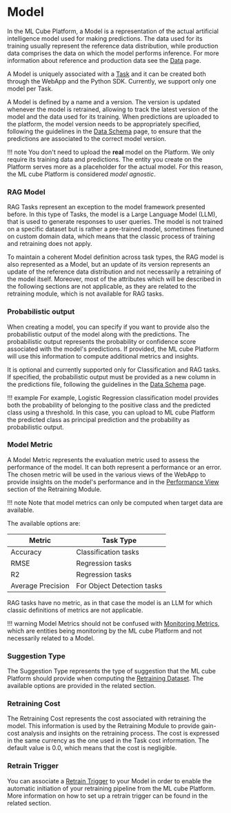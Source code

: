 # Model

In the ML Cube Platform, a Model is a representation of the actual artificial intelligence model used for making predictions. The data used
for its training usually represent the reference data distribution, while production data comprises the data on which the model 
performs inference.
For more information about reference and production data see the [Data] page.

A Model is uniquely associated with a [Task] and it can be created both through the WebApp and the Python SDK. 
Currently, we support only one model per Task.

A Model is defined by a name and a version. The version is updated whenever the model is retrained, allowing to 
track the latest version of the model and the data used for its training. When predictions are uploaded to the platform,
the model version needs to be appropriately specified, following the guidelines in the [Data Schema] page, to ensure that the
predictions are associated to the correct model version.

!!! note
    You don't need to upload the **real** model on the Platform. We only require its training data and predictions.
    The entity you create on the Platform serves more as a placeholder for the actual model. For this reason,
    the ML cube Platform is considered *model agnostic*.


### RAG Model

RAG Tasks represent an exception to the model framework presented before. In this type of Tasks, the model
is a Large Language Model (LLM), that is used to generate responses to user queries. The model is not trained on a specific dataset
but is rather a pre-trained model, sometimes finetuned on custom domain data, which means that the classic process of training and
retraining does not apply. 

To maintain a coherent Model definition across task types, the RAG model is also represented as a Model, 
but an update of its version represents an update of the reference data distribution and not necessarily
a retraining of the model itself. Moreover, most of the attributes which will be described in the following sections
are not applicable, as they are related to the retraining module, which is not available for RAG tasks.

### Probabilistic output

When creating a model, you can specify if you want to provide also the probabilistic output of the model along with the predictions. 
The probabilistic output represents the probability or confidence score associated with the model's predictions. If provided, 
the ML cube Platform will use this information to compute additional metrics and insights.

It is optional and currently supported only for Classification and RAG tasks. If specified, the probabilistic output must be provided 
as a new column in the predictions file, following the guidelines in the [Data Schema] page.

!!! example
    For example, Logistic Regression classification model provides both the probability of belonging to the positive class and the predicted class using a threshold.
    In this case, you can upload to ML cube Platform the predicted class as principal prediction and the probability as probabilistic output.

### Model Metric

A Model Metric represents the evaluation metric used to assess the performance of the model. 
It can both represent a performance or an error. The chosen metric will be used in the various views of the WebApp to
provide insights on the model's performance and in the [Performance View](modules/retraining.md#performance-view) section
of the Retraining Module.

!!! note
    Note that model metrics can only be computed when target data are available.

The available options are:

| Metric            | Task Type                  |
|-------------------|----------------------------|
| Accuracy          | Classification tasks       |
| RMSE              | Regression tasks           |
| R2                | Regression tasks           |
| Average Precision | For Object Detection tasks |

RAG tasks have no metric, as in that case the model is an LLM for which classic definitions of metrics are not applicable.

!!! warning
    Model Metrics should not be confused with [Monitoring Metrics](monitoring/index.md#monitoring-metrics), which are
    entities being monitoring by the ML cube Platform and not necessarily related to a Model.

### Suggestion Type

The Suggestion Type represents the type of suggestion that the ML cube Platform should provide when computing the 
[Retraining Dataset](modules/retraining.md#retraining-dataset). The available options are provided in the related section.


### Retraining Cost

The Retraining Cost represents the cost associated with retraining the model. This information is used by the Retraining Module
to provide gain-cost analysis and insights on the retraining process. The cost is expressed in the same currency as the one used
in the Task cost information. The default value is 0.0, which means that the cost is negligible.

### Retrain Trigger

You can associate a [Retrain Trigger] to your Model in order to enable the automatic initiation of your retraining pipeline 
from the ML cube Platform. More information on how to set up a retrain trigger can be found in the related section.


[Task]: task.md
[Data Schema]: data_schema.md#subrole
[Retrain Trigger]: integrations/retrain_trigger.md
[Data]: data.md